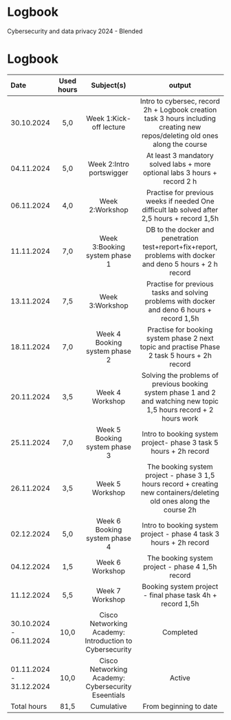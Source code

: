 # Logbook
Cybersecurity and data privacy 2024 - Blended

# Logbook

| Date | Used hours | Subject(s) | output |
| :---        |     :---:      |    :---:      |     :---:     |
| 30.10.2024 | 5,0 | Week 1:Kick-off lecture | Intro to cybersec, record 2h + Logbook creation task 3 hours including creating new repos/deleting old ones along the course|
| 04.11.2024 | 5,0 | Week 2:Intro portswigger | At least 3 mandatory solved labs + more optional labs 3 hours + record 2 h|
| 06.11.2024 | 4,0 | Week 2:Workshop | Practise for previous weeks if needed One difficult lab solved after 2,5 hours + record 1,5h |
| 11.11.2024 | 7,0 | Week 3:Booking system phase 1 | DB to the docker and penetration test+report+fix+report, problems with docker and deno 5 hours + 2 h record |
| 13.11.2024 | 7,5 | Week 3:Workshop  | Practise for previous tasks and solving problems with docker and deno 6 hours + record 1,5h |
| 18.11.2024 | 7,0 | Week 4 Booking system phase 2 | Practise for booking system phase 2 next topic and practise Phase 2 task 5 hours + 2h record |
| 20.11.2024 | 3,5 | Week 4 Workshop | Solving the problems of previous booking system phase 1 and 2 and watching new topic 1,5 hours record + 2 hours work |
| 25.11.2024 | 7,0 | Week 5 Booking system phase 3 | Intro to booking system project- phase 3 task 5 hours + 2h record |
| 26.11.2024 | 3,5 | Week 5 Workshop | The booking system project - phase 3 1,5 hours record + creating new containers/deleting old ones along the course 2h| 
| 02.12.2024 | 5,0 | Week 6 Booking system phase 4 | Intro to booking system project - phase 4 task 3 hours + 2h record |
| 04.12.2024 | 1,5 | Week 6 Workshop | The booking system project - phase 4 1,5h record|
| 11.12.2024 | 5,5 | Week 7 Workshop | Booking system project - final phase task 4h + record 1,5h |
| 30.10.2024 - 06.11.2024 | 10,0 | Cisco Networking Academy: Introduction to Cybersecurity | Completed |
| 01.11.2024 - 31.12.2024 | 10,0 | Cisco Networking Academy: Cybersecurity Eseentials | Active |
| Total hours | 81,5 | Cumulative | From beginning to date |